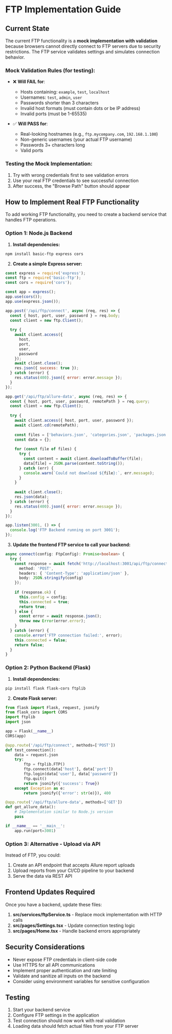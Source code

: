 # FTP Implementation Guide

## Current State

The current FTP functionality is a **mock implementation with validation** because browsers cannot directly connect to FTP servers due to security restrictions. The FTP service validates settings and simulates connection behavior.

### Mock Validation Rules (for testing):
- ❌ **Will FAIL for**: 
  - Hosts containing: `example`, `test`, `localhost`
  - Usernames: `test`, `admin`, `user`
  - Passwords shorter than 3 characters
  - Invalid host formats (must contain dots or be IP address)
  - Invalid ports (must be 1-65535)

- ✅ **Will PASS for**:
  - Real-looking hostnames (e.g., `ftp.mycompany.com`, `192.168.1.100`)
  - Non-generic usernames (your actual FTP username)
  - Passwords 3+ characters long
  - Valid ports

### Testing the Mock Implementation:
1. Try with wrong credentials first to see validation errors
2. Use your real FTP credentials to see successful connection
3. After success, the "Browse Path" button should appear

## How to Implement Real FTP Functionality

To add working FTP functionality, you need to create a backend service that handles FTP operations.

### Option 1: Node.js Backend

1. **Install dependencies:**
```bash
npm install basic-ftp express cors
```

2. **Create a simple Express server:**
```javascript
const express = require('express');
const ftp = require('basic-ftp');
const cors = require('cors');

const app = express();
app.use(cors());
app.use(express.json());

app.post('/api/ftp/connect', async (req, res) => {
  const { host, port, user, password } = req.body;
  const client = new ftp.Client();
  
  try {
    await client.access({
      host,
      port,
      user,
      password
    });
    await client.close();
    res.json({ success: true });
  } catch (error) {
    res.status(400).json({ error: error.message });
  }
});

app.get('/api/ftp/allure-data', async (req, res) => {
  const { host, port, user, password, remotePath } = req.query;
  const client = new ftp.Client();
  
  try {
    await client.access({ host, port, user, password });
    await client.cd(remotePath);
    
    const files = ['behaviors.json', 'categories.json', 'packages.json', 'suites.json', 'timeline.json'];
    const data = {};
    
    for (const file of files) {
      try {
        const content = await client.downloadToBuffer(file);
        data[file] = JSON.parse(content.toString());
      } catch (err) {
        console.warn(`Could not download ${file}:`, err.message);
      }
    }
    
    await client.close();
    res.json(data);
  } catch (error) {
    res.status(400).json({ error: error.message });
  }
});

app.listen(3001, () => {
  console.log('FTP Backend running on port 3001');
});
```

3. **Update the frontend FTP service to call your backend:**
```typescript
async connect(config: FtpConfig): Promise<boolean> {
  try {
    const response = await fetch('http://localhost:3001/api/ftp/connect', {
      method: 'POST',
      headers: { 'Content-Type': 'application/json' },
      body: JSON.stringify(config)
    });
    
    if (response.ok) {
      this.config = config;
      this.connected = true;
      return true;
    } else {
      const error = await response.json();
      throw new Error(error.error);
    }
  } catch (error) {
    console.error('FTP connection failed:', error);
    this.connected = false;
    return false;
  }
}
```

### Option 2: Python Backend (Flask)

1. **Install dependencies:**
```bash
pip install flask flask-cors ftplib
```

2. **Create Flask server:**
```python
from flask import Flask, request, jsonify
from flask_cors import CORS
import ftplib
import json

app = Flask(__name__)
CORS(app)

@app.route('/api/ftp/connect', methods=['POST'])
def test_connection():
    data = request.json
    try:
        ftp = ftplib.FTP()
        ftp.connect(data['host'], data['port'])
        ftp.login(data['user'], data['password'])
        ftp.quit()
        return jsonify({'success': True})
    except Exception as e:
        return jsonify({'error': str(e)}), 400

@app.route('/api/ftp/allure-data', methods=['GET'])
def get_allure_data():
    # Implementation similar to Node.js version
    pass

if __name__ == '__main__':
    app.run(port=3001)
```

### Option 3: Alternative - Upload via API

Instead of FTP, you could:
1. Create an API endpoint that accepts Allure report uploads
2. Upload reports from your CI/CD pipeline to your backend
3. Serve the data via REST API

## Frontend Updates Required

Once you have a backend, update these files:

1. **src/services/ftpService.ts** - Replace mock implementation with HTTP calls
2. **src/pages/Settings.tsx** - Update connection testing logic
3. **src/pages/Home.tsx** - Handle backend errors appropriately

## Security Considerations

- Never expose FTP credentials in client-side code
- Use HTTPS for all API communications
- Implement proper authentication and rate limiting
- Validate and sanitize all inputs on the backend
- Consider using environment variables for sensitive configuration

## Testing

1. Start your backend service
2. Configure FTP settings in the application
3. Test connection should now work with real validation
4. Loading data should fetch actual files from your FTP server
